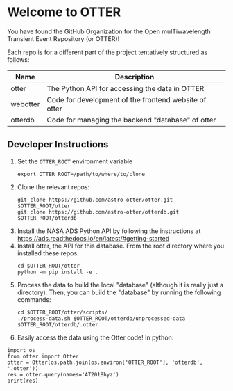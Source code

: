 # Welcome to OTTER

You have found the GitHub Organization for the Open mulTiwavelength Transient Event Repository (or OTTER)!

Each repo is for a different part of the project tentatively structured as follows:

| Name | Description |
|-----------------------|---------------------------------|
| otter | The Python API for accessing the data in OTTER |
| webotter | Code for development of the frontend website of otter |
| otterdb | Code for managing the backend "database" of otter |

## Developer Instructions
1. Set the `OTTER_ROOT` environment variable
   ```
   export OTTER_ROOT=/path/to/where/to/clone
   ```
2. Clone the relevant repos:
   ```
   git clone https://github.com/astro-otter/otter.git $OTTER_ROOT/otter
   git clone https://github.com/astro-otter/otterdb.git $OTTER_ROOT/otterdb
   ```
3. Install the NASA ADS Python API by following the instructions at https://ads.readthedocs.io/en/latest/#getting-started
4. Install otter, the API for this database. From
   the root directory where you installed these repos:
   ```
   cd $OTTER_ROOT/otter
   python -m pip install -e .
   ```
5. Process the data to build the local "database" (although it is really just a directory).
   Then, you can build the "database" by running the
   following commands:
   ```
   cd $OTTER_ROOT/otter/scripts/
   ./process-data.sh $OTTER_ROOT/otterdb/unprocessed-data $OTTER_ROOT/otterdb/.otter
   ```
6. Easily access the data using the Otter code! In python:
  ```
  import os
  from otter import Otter
  otter = Otter(os.path.join(os.environ['OTTER_ROOT'], 'otterdb', '.otter'))
  res = otter.query(names='AT2018hyz')
  print(res)
  ```
